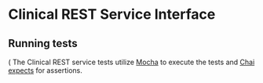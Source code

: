 
# Clinical REST Service Interface

## Running tests
(
The Clinical REST service tests utilize [Mocha](https://mochajs.org/) to execute the tests and [Chai expects](http://chaijs.com/guide/styles/#expect) for assertions.

